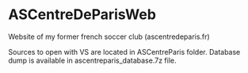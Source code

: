 # ASCentreDeParisWeb
Website of my former french soccer club (ascentredeparis.fr)

Sources to open with VS are located in ASCentreParis folder.
Database dump is available in ascentreparis_database.7z file.
